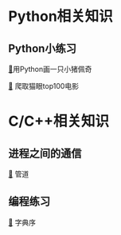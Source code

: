 # Python相关知识
## Python小练习

[🔎](docs/Python/shehuiren.md)用Python画一只小猪佩奇

[🔎](docs/Python/爬取猫眼top100电影.md) 爬取猫眼top100电影

# C/C++相关知识
## 进程之间的通信
[🔎]() 管道

## 编程练习
[🔎](docs/C++/字典序.md) 字典序
